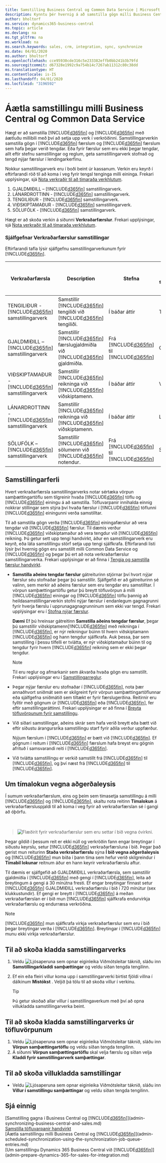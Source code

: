 ```yaml
---
title: Samstilling Business Central og Common Data Service | Microsoft Docs
description: Kynntu þér hvernig á að samstilla gögn milli Business Central og Common Data Service.
author: bholtorf
ms.service: dynamics365-business-central
ms.topic: article
ms.devlang: na
ms.tgt_pltfrm: na
ms.workload: na
ms.search.keywords: sales, crm, integration, sync, synchronize
ms.date: 04/01/2020
ms.author: bholtorf
ms.openlocfilehash: cce95930cde316c5e233382effb0bb241b3b79fd
ms.sourcegitcommit: d67328e1992c9a754b14c7267ab11312c80c38dd
ms.translationtype: HT
ms.contentlocale: is-IS
ms.lasthandoff: 04/01/2020
ms.locfileid: "3196592"
---
```

# <a name="scheduling-a-synchronization-between-business-central-and-common-data-service"></a>Áætla samstillingu milli Business Central og Common Data Service
Hægt er að samstilla [!INCLUDE[d365fin](includes/d365fin_md.md)] og [!INCLUDE[d365fin](includes/cds_long_md.md)] með áætluðu millibili með því að setja upp verk í verkröðinni. Samstillingarverkin samstilla gögn í [!INCLUDE[d365fin](includes/d365fin_md.md)] færslum og [!INCLUDE[d365fin](includes/cds_long_md.md)] færslum sem hafa þegar verið tengdar. Eða fyrir færslur sem eru ekki þegar tengdar, allt eftir stefnu samstillingar og reglum, geta samstillingarverk stofnað og tengd nýjar færslur í lendingarkerfinu. 

Nokkur samstillingarverk eru í boði beint úr kassanum. Verkin eru keyrð í eftirfarandi röð til að koma í veg fyrir tengsl tenginga milli eininga. Frekari upplýsingar, sjá [Nota verkraðir til að tímaraða verkhlutum](/dynamics365/business-central/admin-job-queues-schedule-tasks.md).

1. GJALDMIÐILL – [!INCLUDE[d365fin](includes/cds_long_md.md)] samstillingarverk.
2. LÁNARDROTTINN - [!INCLUDE[d365fin](includes/cds_long_md.md)] samstillingarverk. 
3. TENGILIÐUR - [!INCLUDE[d365fin](includes/cds_long_md.md)] samstillingarverk.
4. VIÐSKIPTAMAÐUR - [!INCLUDE[d365fin](includes/cds_long_md.md)] samstillingarverk.
5. SÖLUFÓLK - [!INCLUDE[d365fin](includes/cds_long_md.md)] samstillingarverk.

Hægt er að skoða verkin á síðunni **Verkraðarfærslur**. Frekari upplýsingar, sjá [Nota verkraðir til að tímaraða verkhlutum](admin-job-queues-schedule-tasks.md).

### <a name="default-synchronization-job-queue-entries"></a>Sjálfgefnar Verkraðarfærslur samstillingar  
Eftirfarandi tafla lýsir sjálfgefnu samstillingarverkunum fyrir [!INCLUDE[d365fin](includes/cds_long_md.md)].  

|Verkraðarfærsla|Description|Stefna|Vörpun samþættingartöflu|Sjálfgefin tíðni samstillinga (mín)|Sjálfgefinn hvíldarstaða vegna aðgerðarleysis (mín.)|  
|---------------------|---------------------------------------|---------------|-------------------------------|-----|-----|  
|TENGILIÐUR - [!INCLUDE[d365fin](includes/cds_long_md.md)] samstillingarverk|Samstillir [!INCLUDE[d365fin](includes/cds_long_md.md)] tengiliði við [!INCLUDE[d365fin](includes/d365fin_md.md)] tengiliði.|Í báðar áttir|Tengiliður|30|720 <br>(12 klukkustundir)| 
|GJALDMIÐILL – [!INCLUDE[d365fin](includes/cds_long_md.md)] samstillingarverk|Samstillir [!INCLUDE[d365fin](includes/cds_long_md.md)] færslugjaldmiðla við [!INCLUDE[d365fin](includes/d365fin_md.md)] gjaldmiðla.|Frá [!INCLUDE[d365fin](includes/d365fin_md.md)] til [!INCLUDE[d365fin](includes/cds_long_md.md)]|GJALDMIÐLAR|30|720 <br> (12 klst.)| 
|VIÐSKIPTAMAÐUR - [!INCLUDE[d365fin](includes/cds_long_md.md)] samstillingarverk|Samstillir [!INCLUDE[d365fin](includes/cds_long_md.md)] reikninga við [!INCLUDE[d365fin](includes/d365fin_md.md)] viðskiptamenn.|Í báðar áttir|VIÐSKIPTAMAÐUR|30|720<br> (12 klst.)|
|LÁNARDROTTINN - [!INCLUDE[d365fin](includes/cds_long_md.md)] samstillingarverk|Samstillir [!INCLUDE[d365fin](includes/cds_long_md.md)] reikninga við [!INCLUDE[d365fin](includes/d365fin_md.md)] viðskiptamenn.|Í báðar áttir|Lánardrottinn|30|720<br> (12 klst.)|
|SÖLUFÓLK – [!INCLUDE[d365fin](includes/cds_long_md.md)] samstillingarverk|Samstillir [!INCLUDE[d365fin](includes/d365fin_md.md)] sölumenn við [!INCLUDE[d365fin](includes/cds_long_md.md)] notendur.|Frá [!INCLUDE[d365fin](includes/cds_long_md.md)] til [!INCLUDE[d365fin](includes/d365fin_md.md)]|SÖLUMENN|30|1440<br> (24 klst.)|

## <a name="synchronization-process"></a>Samstillingarferli  
Hvert verkraðarfærsla samstillingarverks notar sértæka vörpun samþættingartöflu sem tilgreinir hvaða [!INCLUDE[d365fin](includes/d365fin_md.md)] töflu og [!INCLUDE[d365fin](includes/cds_long_md.md)] einingu á að samstilla. Töfluvarpanir innihalda einnig nokkrar stillingar sem stýra því hvaða færslur í [!INCLUDE[d365fin](includes/d365fin_md.md)] töflunni [!INCLUDE[d365fin](includes/cds_long_md.md)] einingunni verða samstilltar.  

Til að samstilla gögn verða [!INCLUDE[d365fin](includes/cds_long_md.md)] einingafærslur að vera tengdar við [!INCLUDE[d365fin](includes/d365fin_md.md)] færslur. Til dæmis verður [!INCLUDE[d365fin](includes/d365fin_md.md)] viðskiptamaður að vera tengdur við [!INCLUDE[d365fin](includes/cds_long_md.md)] reikning. Þú getur sett upp tengi handvirkt, áður en samstillingarverk eru keyrð, eða láta samstillingu störf setja upp tengi sjálfkrafa. Eftirfarandi listi lýsir því hvernig gögn eru samstillt milli Common Data Service og [!INCLUDE[d365fin](includes/d365fin_md.md)] og þegar þú ert að nota verkraðarfærslur samstillingarverka. Frekari upplýsingar er að finna í [Tengja og samstilla færslur handvirkt](admin-how-to-couple-and-synchronize-records-manually.md).

-   **Samstilla aðeins tengdar færslur** gátreiturinn stjórnar því hvort nýjar færslur séu stofnaðar þegar þú samstillir. Sjálfgefið er að gátreiturinn sé valinn, sem merkir að aðeins færslur sem eru tengdar eru samstilltar. Í vörpun samþættingartöflu getur þú breytt töfluvörpun á milli [!INCLUDE[d365fin](includes/cds_long_md.md)] einingar og [!INCLUDE[d365fin](includes/d365fin_md.md)] töflu þannig að heildasamstillingarverkin stofni nýjar færslur í endanlegum gagnagrunni fyrir hverja færslu í upprunagagnagrunninum sem ekki var tengd. Frekari upplýsingar eru í [Stofna nýjar færslur](admin-how-to-modify-table-mappings-for-synchronization.md#creating-new-records). 
    
    **Dæmi** Ef þú hreinsar  gátreitinn **Samstilla aðeins tengdar færslur**, þegar þú samstillir viðskiptamenn[!INCLUDE[d365fin](includes/d365fin_md.md)] með reikninga í [!INCLUDE[d365fin](includes/cds_long_md.md)], er nýr reikningur búinn til hvern viðskiptamann [!INCLUDE[d365fin](includes/d365fin_md.md)] og hann tengdur sjálfkrafa. Auk þessa, þar sem samstilling í þessu tilfelli er tvíátta, er nýr viðskiptamaður búinn til og tengdur fyrir hvern [!INCLUDE[d365fin](includes/cds_long_md.md)] reikning sem er ekki þegar tengdur.  

    > [!NOTE]  
    > Til eru reglur og afmarkanir sem ákvarða hvaða gögn eru samstillt. Frekari upplýsingar eru í [Samstillingarreglur](admin-synchronizing-business-central-and-sales.md).

-   Þegar nýjar færslur eru stofnaðar í [!INCLUDE[d365fin](includes/d365fin_md.md)], nota þær annaðhvort sniðmát sem er skilgreint fyrir vörpun samþættingartöflunnar eða sjálfgefna sniðmátið sem tiltækt er fyrir færslugerðina. Reitirnir eru fylltir með gögnum úr [!INCLUDE[d365fin](includes/d365fin_md.md)] eða [!INCLUDE[d365fin](includes/cds_long_md.md)], fer eftir samstillingaráttinni. Frekari upplýsingar er að finna í [Breyta töfluvörpunum fyrir samstillingu](admin-how-to-modify-table-mappings-for-synchronization.md).  

-   Við síðari samstillingar, aðeins skrár sem hafa verið breytt eða bætt við eftir síðustu árangursríka samstillingu starf fyrir aðila verður uppfærður.  

     Nýjum færslum í [!INCLUDE[d365fin](includes/cds_long_md.md)] er bætt við [!INCLUDE[d365fin](includes/d365fin_md.md)]. Ef gögnum í reitum í [!INCLUDE[d365fin](includes/cds_long_md.md)] færslum hafa breyst eru gögnin afrituð í samsvarandi reiti í [!INCLUDE[d365fin](includes/d365fin_md.md)].  

-   Við tvíátta samstillingu er verkið samstillt frá [!INCLUDE[d365fin](includes/d365fin_md.md)] til [!INCLUDE[d365fin](includes/cds_long_md.md)], og því næst frá [!INCLUDE[d365fin](includes/cds_long_md.md)] til [!INCLUDE[d365fin](includes/d365fin_md.md)].

## <a name="about-inactivity-timeouts"></a>Um tímalokun vegna aðgerðaleysis
Í sumum verkraðarfærslum, eins og þeim sem tímasetja samstillingu á milli [!INCLUDE[d365fin](includes/d365fin_md.md)] og [!INCLUDE[d365fin](includes/cds_long_md.md)], skaltu nota reitinn **Tímalokun** á verkraðarfærsluspjaldi til að koma í veg fyrir að verkraðarfærslan sé í gangi að óþörfu.  
<br><br>

> ![Flæðirit fyrir verkraðarfærslur sem eru settar í bið vegna óvirkni.](media/on-hold-with-inactivity-timeout.png)

Þegar gildið í þessum reit er ekki núll og verkröðin fann engar breytingar í síðustu keyrslu, setur [!INCLUDE[d365fin](includes/d365fin_md.md)] verkraðarfærsluna í bið. Þegar það gerist mun reiturinn **Staða verkraðarfærslu** sýna **Í bið vegna aðgerðaleysis** og [!INCLUDE[d365fin](includes/d365fin_md.md)] mun bíða í þann tíma sem hefur verið skilgreindur í **Tímabil lokunar** reitnum áður en hann keyrir verkraðarfærslu aftur. 

Til dæmis er sjálfgefið að GJALDMIÐILL verkraðarfærsla, sem samstillir gjaldmiðla í [!INCLUDE[d365fin](includes/cds_long_md.md)] með gengi í [!INCLUDE[d365fin](includes/d365fin_md.md)], leita að breytingum á gengi á 30 mínútna fresti. Ef engar breytingar finnast setur [!INCLUDE[d365fin](includes/d365fin_md.md)] GJALDMIÐILL verkraðarfærslu í bið í 720 mínútur (sex klukkustundir). Ef gengi er breytt í [!INCLUDE[d365fin](includes/d365fin_md.md)] á meðan verkraðarfærslan er í bið mun [!INCLUDE[d365fin](includes/d365fin_md.md)] sjálfkrafa endurvirkja verkraðarfærslu og endurræsa verkröðina. 

> [!Note]
> [!INCLUDE[d365fin](includes/d365fin_md.md)] mun sjálfkrafa virkja verkraðarfærslur sem eru í bið þegar breytingar verða í [!INCLUDE[d365fin](includes/d365fin_md.md)]. Breytingar í [!INCLUDE[d365fin](includes/cds_long_md.md)] munu ekki virkja verkraðarfærslur.

## <a name="to-view-the-synchronization-job-log"></a>Til að skoða kladda samstillingarverks  
1. Veldu ![Ljósaperuna sem opnar eiginleika Viðmótsleitar](media/ui-search/search_small.png "Segðu mér hvað þú vilt gera") táknið, sláðu inn **Samstillingarkladdi samþættingar** og veldu síðan tengda tengilinn.
2.  Ef ein eða fleiri villur koma upp í samstillingarverki birtist fjöldi villna í dálkinum **Mistókst** . Veljið þá tölu til að skoða villur í verkinu.  

    > [!TIP]  
    > Þú getur skoðað allar villur í samstillingaverkum með því að opna villukladda samstillingarverka beint.

## <a name="to-view-the-synchronization-job-log-from-the-table-mappings"></a>Til að skoða kladda samstillingarverks úr töfluvörpunum  
1. Veldu ![Ljósaperuna sem opnar eiginleika Viðmótsleitar](media/ui-search/search_small.png "Segðu mér hvað þú vilt gera") táknið, sláðu inn **Vörpun samþættingartöflu** og veldu síðan tengda tengilinn.
2.  Á síðunni **Vörpun samþættingartöflu** skal velja færslu og síðan velja **Kladdi fyrir samstillingarverk samþættingar**.  

## <a name="to-view-the-synchronization-error-log"></a>Til að skoða villukladda samstillingar  
* Veldu ![Ljósaperuna sem opnar eiginleika Viðmótsleitar](media/ui-search/search_small.png "Segðu mér hvað þú vilt gera") táknið, sláðu inn **Villur í samstillingu samþættingar** og veldu síðan tengda tengilinn.

## <a name="see-also"></a>Sjá einnig  
[Samstilling gagna í Business Central og [!INCLUDE[d365fin](includes/cds_long_md.md)]](admin-synchronizing-business-central-and-sales.md)  
[Samstilla töfluvarpanir handvirkt](admin-manual-synchronization-of-table-mappings.md)  
[Áætla samstillingu milli Business Central og [!INCLUDE[d365fin](includes/cds_long_md.md)]](admin-scheduled-synchronization-using-the-synchronization-job-queue-entries.md)  
[Um samstillingu Dynamics 365 Business Central við [!INCLUDE[d365fin](includes/cds_long_md.md)]](admin-prepare-dynamics-365-for-sales-for-integration.md)  

